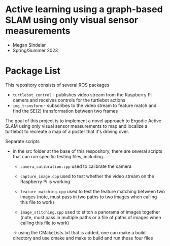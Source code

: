 # Active learning using a graph-based SLAM using only visual sensor measurements
* Megan Sindelar
* Spring/Summer 2023
# Package List
This repository consists of several ROS packages
- `turtlebot_control` - publishes video stream from the Raspberry Pi camera and receives controls for the turtlebot actions
- `img_transform` - subscribes to the video stream to feature match and find the SE(2) transformation between two frames

The goal of this project is to implement a novel approach to Ergodic Active SLAM using only visual sensor measurements to map and localize a turtlebot to recreate a map of a poster that it's driving over.


Separate scripts
- in the src folder at the base of this respository, there are several scripts that can run
specific testing files, including...
    - `camera_calibration.cpp`
      used to calibrate the camera

    - `capture_image.cpp`
      used to test whether the video stream on the Raspberry Pi is working

    - `feature_matching.cpp`
      used to test the feature matching between two images (note, must pass in two paths to two
      images when calling this file to work)

    - `image_stitching.cpp`
      used to stitch a panorama of images together (note, must pass in multiple paths or a file of
      paths of images when calling this file to work)


    -> using the CMakeLists.txt that is added, one can make a build directory
    and use cmake and make to build and run these four files